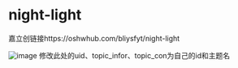# night-light
嘉立创链接https://oshwhub.com/bliysfyt/night-light

![image](https://github.com/user-attachments/assets/e7e8af22-d2ae-4770-b11a-8918207025c4)
修改此处的uid、topic_infor、topic_con为自己的id和主题名
